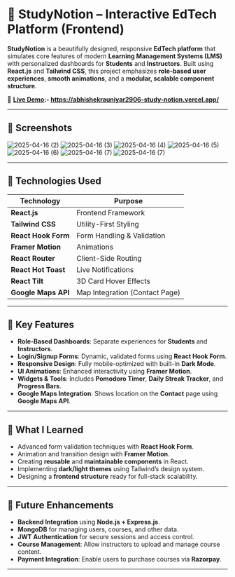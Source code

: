# 📘 **StudyNotion – Interactive EdTech Platform (Frontend)**

**StudyNotion** is a beautifully designed, responsive **EdTech platform** that simulates core features of modern **Learning Management Systems (LMS)** with personalized dashboards for **Students** and **Instructors**. Built using **React.js** and **Tailwind CSS**, this project emphasizes **role-based user experiences**, **smooth animations**, and a **modular, scalable component structure**.

🔗 **[Live Demo](#):- https://abhishekrauniyar2906-study-notion.vercel.app/**

---

## 📸 **Screenshots**

![2025-04-16 (2)](https://github.com/user-attachments/assets/94f263b5-fbb8-4210-87ef-b75f13afb058)
![2025-04-16 (3)](https://github.com/user-attachments/assets/11447709-a07b-47d2-ac2a-6a9bc12e10e0)
![2025-04-16 (4)](https://github.com/user-attachments/assets/35986c02-c9e7-4457-9de7-a5672bc9a73f)
![2025-04-16 (5)](https://github.com/user-attachments/assets/096459db-bd58-470d-9780-cf64ac4defa3)
![2025-04-16 (6)](https://github.com/user-attachments/assets/a57462bf-9494-4eb7-bc7d-c4f17d322c52)
![2025-04-16 (7)](https://github.com/user-attachments/assets/ae41f279-959c-43c1-add2-ca40fe11a188)
![2025-04-16 (7)](https://github.com/user-attachments/assets/39553cc9-ca1e-466e-b9a0-91cc5c334816)


---

## 📌 **Technologies Used**

| **Technology**         | **Purpose**                          |
|------------------------|--------------------------------------|
| **React.js**           | Frontend Framework                   |
| **Tailwind CSS**       | Utility-First Styling                |
| **React Hook Form**    | Form Handling & Validation           |
| **Framer Motion**      | Animations                           |
| **React Router**       | Client-Side Routing                  |
| **React Hot Toast**    | Live Notifications                   |
| **React Tilt**         | 3D Card Hover Effects                |
| **Google Maps API**    | Map Integration (Contact Page)       |

---

## 🎯 **Key Features**

- **Role-Based Dashboards**: Separate experiences for **Students** and **Instructors**.
- **Login/Signup Forms**: Dynamic, validated forms using **React Hook Form**.
- **Responsive Design**: Fully mobile-optimized with built-in **Dark Mode**.
- **UI Animations**: Enhanced interactivity using **Framer Motion**.
- **Widgets & Tools**: Includes **Pomodoro Timer**, **Daily Streak Tracker**, and **Progress Bars**.
- **Google Maps Integration**: Shows location on the **Contact** page using **Google Maps API**.

---

## 🧠 **What I Learned**

- Advanced form validation techniques with **React Hook Form**.
- Animation and transition design with **Framer Motion**.
- Creating **reusable** and **maintainable components** in React.
- Implementing **dark/light themes** using Tailwind’s design system.
- Designing a **frontend structure** ready for full-stack scalability.

---

## 🚀 **Future Enhancements**

- **Backend Integration** using **Node.js + Express.js**.
- **MongoDB** for managing users, courses, and other data.
- **JWT Authentication** for secure sessions and access control.
- **Course Management**: Allow instructors to upload and manage course content.
- **Payment Integration**: Enable users to purchase courses via **Razorpay**.

---




